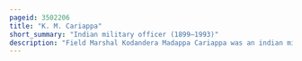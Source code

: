 ```yaml
---
pageid: 3502206
title: "K. M. Cariappa"
short_summary: "Indian military officer (1899–1993)"
description: "Field Marshal Kodandera Madappa Cariappa was an indian military Officer and Diplomat who was the indian Commander in Chief of the indian Army. He led indian Forces on the western Front during the indo-pakistani War of 1947. In 1949 he was appointed Commander-In-Chief of the indian Army. He is one of only two indian Army Officers to hold the five-star Rank of Field marshal the other is Field marshal Sam Manekshaw."
---
```

